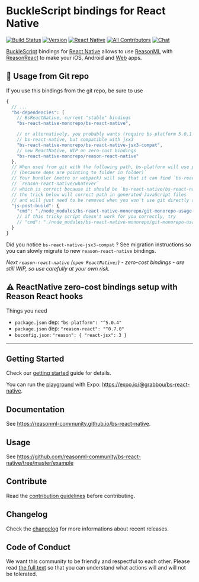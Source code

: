 # BuckleScript bindings for React Native

[![Build Status][build-badge]][build] [![Version][version-badge]][package]
[![React Native][react-native-badge]][react-native]
[![All Contributors][all-contributors-badge]][contributors]
[![Chat][chat-badge]][chat]

[BuckleScript](https://bucklescript.github.io) bindings for
[React Native](https://github.com/facebook/react-native) allows to use
[ReasonML](https://reasonml.github.io) with
[ReasonReact](https://reasonml.github.io/reason-react/) to make your iOS,
Android and [Web](https://github.com/necolas/react-native-web) apps.

## 🚨 Usage from Git repo

If you use this bindings from the git repo, be sure to use

```js
{
  // ...
  "bs-dependencies": [
    // BsReactNative, current "stable" bindings
    "bs-react-native-monorepo/bs-react-native",

    // or alternatively, you probably wants (require bs-platform 5.0.1 & and reason-react 0.7)
    // bs-react-native, but compatible with jsx3
    "bs-react-native-monorepo/bs-react-native-jsx3-compat",
    // new ReactNative, WIP on zero-cost bindings
    "bs-react-native-monorepo/reason-react-native"
  },
  // When used from git with the following path, bs-platform will use path that won't be working
  // (because deps are pointing to folder in folder)`
  // Your bundler (metro or webpack) will say that it can find `bs-react-native/whatever` and/or
  // `reason-react-native/whatever`
  // which is correct because it should be `bs-react-native/bs-react-native/whatever` / `bs-react-native/reason-react-native/whatever`
  // the trick below will correct path in generated JavaScript files
  // and will just need to be removed when you won't use git directly anymore
  "js-post-build": {
    "cmd": "./node_modules/bs-react-native-monorepo/git-monorepo-usage-trick"
    // if this tricky script doesn't work for you correctly, try
    // "cmd": "./node_modules/bs-react-native-monorepo/git-monorepo-usage-trick-node"
  }
}
```

Did you notice `bs-react-native-jsx3-compat` ? See migration instructions so you
can slowly migrate to new `reason-react-native` bindings.

_Next `reason-react-native` (`open ReactNative;`) - zero-cost bindings - are
still WIP, so use carefully at your own risk._

## ⚠️ ReactNative zero-cost bindings setup with Reason React hooks

Things you need

- `package.json` dep: `"bs-platform": "^5.0.4"`
- `package.json` dep: `"reason-react": "^0.7.0"`
- `bsconfig.json`: `"reason": { "react-jsx": 3 }`

---

## Getting Started

Check our
[getting started](https://reasonml-community.github.io/bs-react-native/BsReactNative/gettingstarted.html)
guide for details.

You can run the [playground](./example) with Expo:
https://expo.io/@grabbou/bs-react-native.

## Documentation

See https://reasonml-community.github.io/bs-react-native.

## Usage

See https://github.com/reasonml-community/bs-react-native/tree/master/example

## Contribute

Read the [contribution guidelines](./CONTRIBUTING.md) before contributing.

## Changelog

Check the [changelog](./CHANGELOG.md) for more informations about recent
releases.

## Code of Conduct

We want this community to be friendly and respectful to each other. Please read
[the full text](https://github.com/reasonml-community/bs-react-native/blob/master/CODE_OF_CONDUCT.md)
so that you can understand what actions will and will not be tolerated.

<!-- badges -->

[build-badge]:
  https://img.shields.io/circleci/project/github/reasonml-community/bs-react-native/master.svg
[build]: https://circleci.com/gh/reasonml-community/bs-react-native
[version-badge]: https://img.shields.io/npm/v/bs-react-native.svg
[package]: https://www.npmjs.com/package/bs-react-native
[all-contributors-badge]:
  https://img.shields.io/badge/all_contributors-68-blue.svg
[contributors]:
  https://github.com/reasonml-community/bs-react-native/blob/master/CONTRIBUTORS.md
[chat-badge]:
  https://img.shields.io/discord/496273792503513089.svg?logo=discord&colorB=blue
[chat]: https://discord.gg/eaU3Z6Q
[react-native-badge]:
  https://img.shields.io/badge/react--native-%5E0.53.3-green.svg
[react-native]: https://github.com/facebook/react-native
